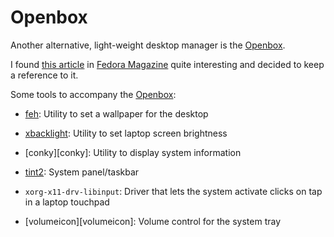 Openbox
=======

Another alternative, light-weight desktop manager is the [Openbox][openbox].

I found [this article](https://fedoramagazine.org/openbox-fedora/) in
[Fedora Magazine](https://fedoramagazine.org/) quite interesting and decided
to keep a reference to it.

Some tools to accompany the [Openbox][openbox]:

 - [feh][feh]:
   Utility to set a wallpaper for the desktop

 - [xbacklight][xbacklight]:
   Utility to set laptop screen brightness

 - [conky][conky]:
   Utility to display system information

 - [tint2][tint2]:
   System panel/taskbar

 - `xorg-x11-drv-libinput`:
   Driver that lets the system activate clicks on tap in a laptop touchpad

 - [volumeicon][volumeicon]:
   Volume control for the system tray


[openbox]:	http://openbox.org/
[feh]:		http://feh.finalrewind.org/
[tint2]:
[conky]:
[xbacklight]:
[volumeicon]:
